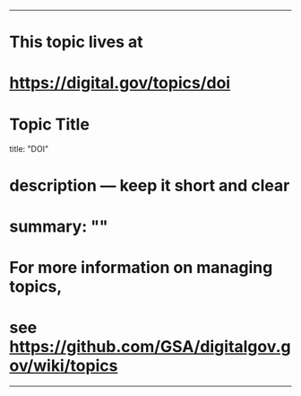 
---
# This topic lives at
# https://digital.gov/topics/doi

# Topic Title
title: "DOI"

# description — keep it short and clear
# summary: ""


# For more information on managing topics,
# see https://github.com/GSA/digitalgov.gov/wiki/topics
---